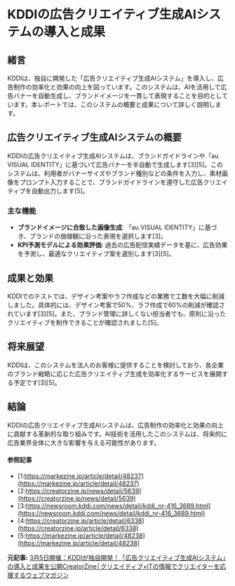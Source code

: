 # KDDIの広告クリエイティブ生成AIシステムの導入と成果

## 緒言

KDDIは、独自に開発した「広告クリエイティブ生成AIシステム」を導入し、広告制作の効率化と効果の向上を図っています。このシステムは、AIを活用して広告バナーを自動生成し、ブランドイメージを一貫して表現することを目的としています。本レポートでは、このシステムの概要と成果について詳しく説明します。

## 広告クリエイティブ生成AIシステムの概要

KDDIの広告クリエイティブ生成AIシステムは、ブランドガイドラインや「au VISUAL IDENTITY」に基づいて広告バナーを半自動で生成します[3][5]。このシステムは、利用者がバナーサイズやブランド種別などの条件を入力し、素材画像をプロンプト入力することで、ブランドガイドラインを遵守した広告クリエイティブを自動出力します[5]。

### 主な機能

- **ブランドイメージに合致した画像生成**: 「au VISUAL IDENTITY」に基づき、ブランドの価値観に沿った表現を選択します[3]。
- **KPI予測モデルによる効果評価**: 過去の広告配信実績データを基に、広告効果を予測し、最適なクリエイティブ案を選別します[3][5]。

## 成果と効果

KDDIでのテストでは、デザイン考案やラフ作成などの業務で工数を大幅に削減しました。具体的には、デザイン考案で50%、ラフ作成で60%の削減が確認されています[3][5]。また、ブランド管理に詳しくない担当者でも、原則に沿ったクリエイティブを制作できることが確認されました[5]。

## 将来展望

KDDIは、このシステムを法人のお客様に提供することを検討しており、各企業のブランド戦略に応じた広告クリエイティブ生成を効率化するサービスを展開する予定です[3][5]。

## 結論

KDDIの広告クリエイティブ生成AIシステムは、広告制作の効率化と効果の向上に貢献する革新的な取り組みです。AI技術を活用したこのシステムは、将来的に広告業界全体に大きな影響を与える可能性があります。

#### 参照記事
- [1:https://markezine.jp/article/detail/48237](https://markezine.jp/article/detail/48237)
- [2:https://creatorzine.jp/news/detail/5639](https://creatorzine.jp/news/detail/5639)
- [3:https://newsroom.kddi.com/news/detail/kddi_nr-416_3689.html](https://newsroom.kddi.com/news/detail/kddi_nr-416_3689.html)
- [4:https://creatorzine.jp/article/detail/6338](https://creatorzine.jp/article/detail/6338)
- [5:https://markezine.jp/article/detail/48238](https://markezine.jp/article/detail/48238)


**元記事:** [3月5日開催：KDDIが独自開発！「広告クリエイティブ生成AIシステム」の導入と成果を公開CreatorZine│クリエイティブ×ITの情報でクリエイターを応援するウェブマガジン](https://creatorzine.jp/article/detail/6338)